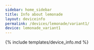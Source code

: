 ```yaml
---
sidebar: home_sidebar
title: Info about lemonade
layout: deviceinfo
permalink: /devices/lemonade/variant1/
device: lemonade_variant1
---
```

{% include templates/device_info.md %}
